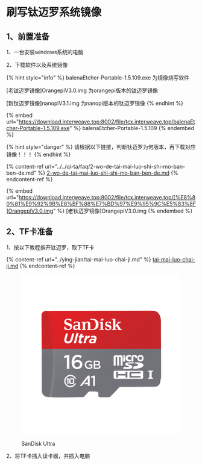 # 刷写钛迈罗系统镜像

## 1、前置准备

1、一台安装windows系统的电脑

2、下载软件以及系统镜像

{% hint style="info" %}
balenaEtcher-Portable-1.5.109.exe 为镜像烧写软件

\[老钛迈罗镜像]OrangepiV3.0.img 为orangepi版本的钛迈罗镜像

\[新钛迈罗镜像]nanopiV3.1.img 为nanopi版本的钛迈罗镜像
{% endhint %}

{% embed url="https://download.interweave.top:8002/file/tcx.interweave.top/balenaEtcher-Portable-1.5.109.exe" %}
balenaEtcher-Portable-1.5.109
{% endembed %}

{% hint style="danger" %}
请根据以下链接，判断钛迈罗为何版本，再下载对应镜像！！！
{% endhint %}

{% content-ref url="../../qi-ta/faq/2-wo-de-tai-mai-luo-shi-shi-mo-ban-ben-de.md" %}
[2-wo-de-tai-mai-luo-shi-shi-mo-ban-ben-de.md](../../qi-ta/faq/2-wo-de-tai-mai-luo-shi-shi-mo-ban-ben-de.md)
{% endcontent-ref %}

{% embed url="https://download.interweave.top:8002/file/tcx.interweave.top/[%E8%80%81%E9%92%9B%E8%BF%88%E7%BD%97%E9%95%9C%E5%83%8F]OrangepiV3.0.img" %}
\[老钛迈罗镜像]OrangepiV3.0.img
{% endembed %}

## 2、TF卡准备

1、按以下教程拆开钛迈罗，取下TF卡

{% content-ref url="../ying-jian/tai-mai-luo-chai-ji.md" %}
[tai-mai-luo-chai-ji.md](../ying-jian/tai-mai-luo-chai-ji.md)
{% endcontent-ref %}

<figure><img src="../../.gitbook/assets/ultra-uhs-i-microsd-16gb.png.wdthumb.1280.1280.png" alt="SanDisk Ultra "><figcaption><p>SanDisk Ultra</p></figcaption></figure>

2、将TF卡插入读卡器，并插入电脑
